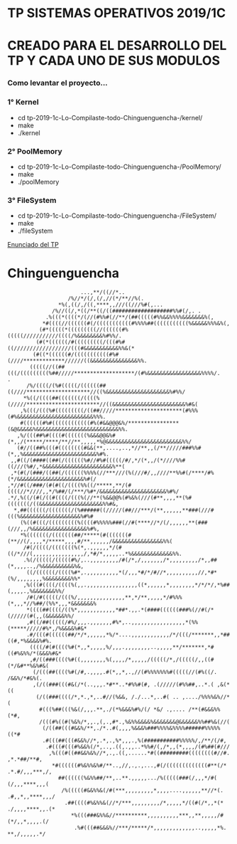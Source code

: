 # TP SISTEMAS OPERATIVOS 2019/1C

# CREADO PARA EL DESARROLLO DEL TP Y CADA UNO DE SUS MODULOS

### Como levantar el proyecto...

### 1° Kernel
- cd tp-2019-1c-Lo-Compilaste-todo-Chinguenguencha-/kernel/
- make
- ./kernel


### 2° PoolMemory
- cd tp-2019-1c-Lo-Compilaste-todo-Chinguenguencha-/PoolMemory/
- make
- ./poolMemory


### 3° FileSystem
- cd tp-2019-1c-Lo-Compilaste-todo-Chinguenguencha-/FileSystem/
- make
- ./fileSystem


[Enunciado del TP](https://docs.google.com/document/d/1QlzXwpSvI5ua2lbO8pF6ZgjlgMndFlwzlAci7qhZmqE/edit)

                                                                                     
#                           Chinguenguencha      
                                                                                     
                           ...,**/((//*..                                           
                       /%//*/(/,(/,//(*/**//%(.                                 
                    *%(,((/,/((,****,,///((///%#(,...                   
                  /%//((/,*((/**((/((###################%%#(/,. .           
                .%(((*((((*/(//(#%%#(//**/(##(((((#%%&&%%%%&&&&&&&%(,           
               *#((((//((((((#(/(((((((((((#%%%%##(((((((((((%&&&&&%%%&%(,   
              (#*(((((*(((((((((//((((((#%(((((///////////((((/%&&&&&&&&%#%%/.
             (#(*((((((/#(((((((((/(((#%#((//////////////////(((#&&&&&&&&&&&%%&(* 
            (#((*((((((#/(((((((((((#%#(////*************//////((&&&&&&&&&&&&&&&%%. 
           (((((//((##(((/(((((((((%##/////*******************/(#%&&&&&&&&&&&&&&&&&%%%%/.       .  
          /%/((((/(%#(((((/((((((##((////********************//((%&&&&&&&&&&&&&&&&&&&&%#%%/        
         *%((/((((##(((((((/((((%(/////***********************//((&&&&&&&&&&&&&&&&&&&&&&&%#&(      
        ,%(((/(((%#(((((((((/((##/////*********************(#%%%(#%&&&&&&&&&&&&&&&&&&&&&&&&%%%.    
        #((((((#%#((((((((((((#%(#&&@@@&%/****************(&@&&&&&%&&&&&&&&&&&&&&&&&&&&&&&&&&%%.   
       ,%/(((##%#((((#(((((((%&&&@@&%#(*,,/(*****/****/**//**,,,,,*%@&&&&&&&&&&&&&&&&&&&&&&&&%%/   
       (#//((##%(((#((((((((#&&(**,....,..,*//**,,(/**/////###%%#(*,,%&&&&&&&&&&&&&&&&&&&&&&&%#%.  
     ,,#((/(####((##(/((((((%#//#%#(((((/#/,*/(*,,/(*////%%#((///(%#/,*&&&&&&&&&&&&&&&&&&&&&&%**(
     ,*(#(/(###/((##(/((((((%%%%(//***///(%(///#/,,////**%%#(/****/#%(*/&&&&&&&&&&&&&&&&&&&&&%#(/
    ,*//#((/###/(#(#((/((((%%((/*****,**/(#((((//*////,,*/%##/(/***/%#*/&&&&&&&&&&&&&&&&&&&&&%#%/  
    .*/,%((/(#(/((#((((/(((%(//**(%&&@@%(#%&%(///(#**,,,,**(%#(((((((/((&&&&&&&&&&&&&&&&&&&&%%#&,  
      *,##((((((/(((((((/(%######((/////(##///***/(**,,,,,,**###(///#(((%&&&&&&&&&&&&&&&&&&&%#%#   
        (%((#(((/(((((((((%((((#%%%%%###(//#(****//*/(/,,,,,,**(###(///,,/%&&&&&&&&&&&&&&&&&%#%,   
        *%(((((((/(((((((##/*****(#(((((((#(**//(/,,,,*/*****,,,,#/**,,,,,,/&&&&&&&&&&&&&&&&%%(    
         /#(/((((/(((((((%(*,.,,,,,,*/(#((/*///(,,,,,,,,,,,,,,,,/,*#/*,,,,,..*%&&&&&&&&&&&&&%%.    
         .%(/(((((/(((((#%/,..,,,,,,,,,/#(/*,/,,,,,,,/*,,,,,,,,,/*,,##(*,,,,..,/%&&&&&&&&&&%&,     
          ((/((((((/((((%#*,.,,,,,,,,,,*(/,,,*#/*/#//*,,,,,,,,,,//,*#*(%/,,,,,,,,%&&&&&&&&%%*      
         ,%(((#((((/((((%(,,.,,,,,,,,,,,,,,,,((*,,,,,,*,,,,,,,,*/*/*/,*%##(,,,,.,%&&&&&&&%%/       
          /#(/#(((((/(((%/,,,,,,,,,,,,,,,**,*/**,,,,,*/#%%%(*,,,*//%##/(%%*,,,*&&&&&&&%        
          *((((##((((/((%*,,,,,,,,,,,,*##*.,,.*(####((((((###%(//#(/*(/////(#(,,(&&&&&&%%/         
          ,#((/##(((((/#%/,,,.,,,,,,,#%*,..,,,,,,,,,,,,,,,,,*(%%(*****/////#%*,/%&&&&%#&* 
          .#/(((#((((((##/*/*,,,,,,*%/*....,,,,,,,,,,,,/*/(((/*******,,*##((#,*%&&&&%#%.
           ((((/#(#((((%#(*,,*,,,,,%/,,,.,,,,,,,,..,,,,,**/*******,*#((#%&%%/*(&&&%#&* 
           ,#/((###((((%#((,,,,,,,,%(,,,,/*,,,,,/(((((/*,/(((((/,,((#(*/&#**%&%#&( 
            (/(((##((((%#(/#,.,,,,.#(*,,*,.,//(#%%%%%%%#(((((//(#%((/. /&&%/*#&%(. 
            ,(/((###(((#&(/*(..,,,.*#**..*#%%#(#, .(/////(#%%##,..*.( ,&(*((      
             (/((###((((/*,*.,*,..#//(%&&, /./...*,..#( .. ,..../%%%%&%//*(                      
              #(((%##(((%&(/,,,.**,./(*%&&&%#%/(/ *&/ .,.... /**(#&&&%%(*#,                      
              /(((#%((#(%&%/*,,.,(,.,#*.,%&%%&&&&%&&&&&&&@&&&&&&%%##%&(//(                       
               (/((##(((#&&%/**,./*..#(,,,,%&&&%###%%%%&%%%%######%%%%%((*#                        
               .#(((##(((#&&%//*,.*,.,%*,,,.,%(###########%%%%%/,/**/(/#,                        
                .#(((#(((#%&&%(/*,..,.((,.,,..*%%#/(,/*,,(*,,,,/(#%##(#///                         
                 ,%(((#((##&&%&%//*,.,.((,......*#((#########((((((((#//#.             ,*.*##/**#, 
                  *#((((((#%&%%&%#/**..,//,.,.,...,#(/(((((((((((((#**(/*            .*.#/,,,***,/,
                    ##((((((%&%%##/**,..**.,,,,,.../%(((((###(/,,,*/#(              (/,,,****,,,(
                     /%(((((#&&%%&(/#(***,,,,,,,,,*,,,,....,,,,,,**//*(.            .#,,*,,****,,,/
                      .##((((#%&%%&(//*/***,,,,,,,,,/*,,,,,*/((#(/*,,*(*           ./,,,,****,,.(* 
                        *%(((###&%%&//**********,,,,,,,,,,***,,**,,,,,/#           (*/,,*,,,,.(/   
                         .%#(((##&&&%//***/*****/*,,,,,,,,,,,,,..,,,,,*%.         **,/,,,,,.*/     
